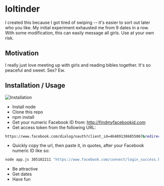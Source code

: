 # loltinder


I created this because I got tired of swiping -- it's easier to sort out later who you like. My initial experiment exhausted me from 9 dates in a row. With some modification, this can easily message all girls. Use at your own risk.

## Motivation

I really just love meeting up with girls and reading bibles together. It's so peaceful and sweet. Sex? Ew.

## Installation / Usage

![Installation](http://g.recordit.co/clHymvOnCk.gif)
* Install node
* Clone this repo
* npm install
* Get your numeric Facebook ID from: http://findmyfacebookid.com
* Get access token from the following URL:

```sh
https://www.facebook.com/dialog/oauth?client_id=464891386855067&redirect_uri=https://www.facebook.com/connect/login_success.html&scope=basic_info,email,public_profile,user_about_me,user_activities,user_birthday,user_education_history,user_friends,user_interests,user_likes,user_location,user_photos,user_relationship_details&response_type=token
```

* Quickly copy the url, then paste it, in quotes, after your Facebook numeric ID like so:

```sh
node app.js 305102211 "https://www.facebook.com/connect/login_success.html#access_token=CAAGm0PX4ZCpsc3npjYuZASBBIwGz8rS1aQcnjn2cThwpwVVJ9QNqlejhICzkharwvX56IIw5hEsebHIaxSXAs4RvoSBLhsCaKTgQAZBGny1EICA7orRtiuhHVjspFXZBs2GT6JpHUKtlAZD&expires_in=6902"
```

* Be attractive
* Get dates
* Have fun
